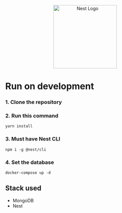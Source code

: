 <p align="center">
  <a href="http://nestjs.com/" target="blank"><img src="https://nestjs.com/img/logo-small.svg" width="200" alt="Nest Logo" /></a>
</p>

# Run on development 

### 1. Clone the repository
### 2. Run this command
```
yarn install
```
### 3. Must have Nest CLI

```
npm i -g @nest/cli
```
### 4. Set the database
```
docker-compose up -d
```

## Stack used

* MongoDB
* Nest
